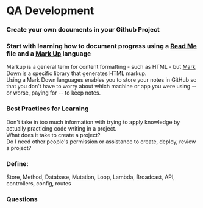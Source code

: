 # QA Development

### Create your own documents in your Github Project

### Start with learning how to document progress using a [Read Me](https://www.makeareadme.com/) file and a [Mark Up](https://stackoverflow.com/questions/24041/markdown-vs-markup-are-they-related) language  

Markup is a general term for content formatting - such as HTML - but [Mark Down](https://www.markdownguide.org/basic-syntax/#:~:text=To%20create%20a%20line%20break,spaces%2C%20and%20then%20type%20return.&text=This%20is%20the%20first%20line,this%20is%20the%20second%20line.) is a specific library that generates HTML markup.  
Using a Mark Down languages enables you to store your notes in GitHub so that you don't have to worry about which machine or app you were using -- or worse, paying for -- to keep notes.  

### Best Practices for Learning

Don't take in too much information with trying to apply knowledge by actually practicing code writing in a project.  
What does it take to create a project?  
Do I need other people's permission or assistance to create, deploy, review a project?

### Define:  

Store, Method, Database, Mutation, Loop, Lambda, Broadcast, API, controllers, config, routes  

### Questions


